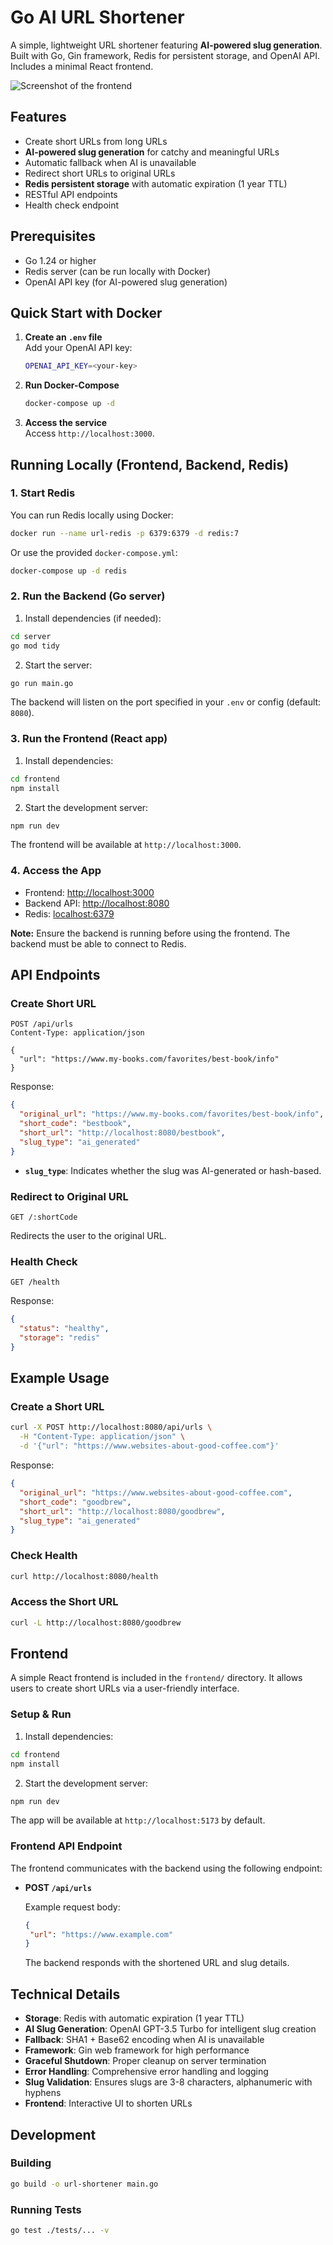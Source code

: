 # Go AI URL Shortener

A simple, lightweight URL shortener featuring **AI-powered slug generation**. Built with Go, Gin framework, Redis for persistent storage, and OpenAI API. Includes a minimal React frontend.

![Screenshot of the frontend](screenshot.png)

## Features

- Create short URLs from long URLs
- **AI-powered slug generation** for catchy and meaningful URLs
- Automatic fallback when AI is unavailable
- Redirect short URLs to original URLs
- **Redis persistent storage** with automatic expiration (1 year TTL)
- RESTful API endpoints
- Health check endpoint

## Prerequisites

- Go 1.24 or higher
- Redis server (can be run locally with Docker)
- OpenAI API key (for AI-powered slug generation)

## Quick Start with Docker

1. **Create an `.env` file**  
   Add your OpenAI API key: 
   ```bash
   OPENAI_API_KEY=<your-key>
   ```

2. **Run Docker-Compose**  
   ```bash
   docker-compose up -d

4. **Access the service**  
   Access `http://localhost:3000`.

## Running Locally (Frontend, Backend, Redis)

### 1. Start Redis
You can run Redis locally using Docker:

```bash
docker run --name url-redis -p 6379:6379 -d redis:7
```

Or use the provided `docker-compose.yml`:

```bash
docker-compose up -d redis
```

### 2. Run the Backend (Go server)
1. Install dependencies (if needed):
  ```bash
  cd server
  go mod tidy
  ```
2. Start the server:
  ```bash
  go run main.go
  ```
  The backend will listen on the port specified in your `.env` or config (default: `8080`).

### 3. Run the Frontend (React app)
1. Install dependencies:
  ```bash
  cd frontend
  npm install
  ```
2. Start the development server:
  ```bash
  npm run dev
  ```
  The frontend will be available at `http://localhost:3000`.

### 4. Access the App
- Frontend: [http://localhost:3000](http://localhost:3000)
- Backend API: [http://localhost:8080](http://localhost:8080)
- Redis: [localhost:6379](localhost:6379)

**Note:** Ensure the backend is running before using the frontend. The backend must be able to connect to Redis.

## API Endpoints

### Create Short URL
```
POST /api/urls
Content-Type: application/json

{
  "url": "https://www.my-books.com/favorites/best-book/info"
}
```

Response:
```json
{
  "original_url": "https://www.my-books.com/favorites/best-book/info",
  "short_code": "bestbook",
  "short_url": "http://localhost:8080/bestbook",
  "slug_type": "ai_generated"
}
```

- **`slug_type`**: Indicates whether the slug was AI-generated or hash-based.

### Redirect to Original URL
```
GET /:shortCode
```

Redirects the user to the original URL.

### Health Check
```
GET /health
```

Response:
```json
{
  "status": "healthy",
  "storage": "redis"
}
```

## Example Usage

### Create a Short URL
```bash
curl -X POST http://localhost:8080/api/urls \
  -H "Content-Type: application/json" \
  -d '{"url": "https://www.websites-about-good-coffee.com"}'
```

Response:
```json
{
  "original_url": "https://www.websites-about-good-coffee.com",
  "short_code": "goodbrew",
  "short_url": "http://localhost:8080/goodbrew",
  "slug_type": "ai_generated"
}
```

### Check Health
```bash
curl http://localhost:8080/health
```

### Access the Short URL
```bash
curl -L http://localhost:8080/goodbrew
```

## Frontend

A simple React frontend is included in the `frontend/` directory. It allows users to create short URLs via a user-friendly interface.

### Setup & Run

1. Install dependencies:
  ```bash
  cd frontend
  npm install
  ```
2. Start the development server:
  ```bash
  npm run dev
  ```
  The app will be available at `http://localhost:5173` by default.

### Frontend API Endpoint

The frontend communicates with the backend using the following endpoint:

- **POST `/api/urls`**

  Example request body:
  ```json
  {
   "url": "https://www.example.com"
  }
  ```

  The backend responds with the shortened URL and slug details.


## Technical Details

- **Storage**: Redis with automatic expiration (1 year TTL)
- **AI Slug Generation**: OpenAI GPT-3.5 Turbo for intelligent slug creation
- **Fallback**: SHA1 + Base62 encoding when AI is unavailable
- **Framework**: Gin web framework for high performance
- **Graceful Shutdown**: Proper cleanup on server termination
- **Error Handling**: Comprehensive error handling and logging
- **Slug Validation**: Ensures slugs are 3-8 characters, alphanumeric with hyphens
- **Frontend**: Interactive UI to shorten URLs

## Development

### Building
```bash
go build -o url-shortener main.go
```

### Running Tests
```bash
go test ./tests/... -v
```